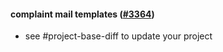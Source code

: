 #### complaint mail templates ([#3364](https://github.com/shopsys/shopsys/pull/3364))

-   see #project-base-diff to update your project
